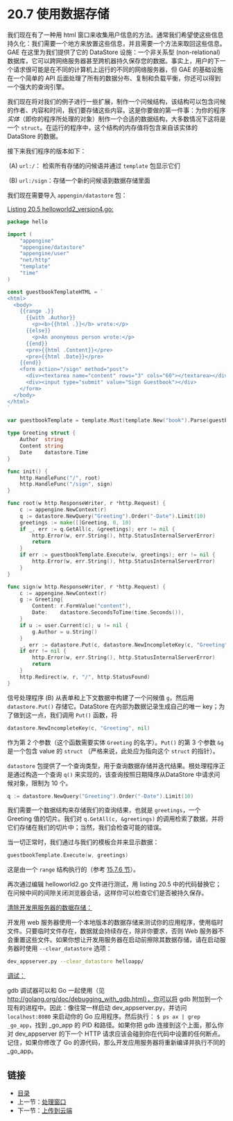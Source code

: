 # 20.7 使用数据存储

我们现在有了一种用 html 窗口来收集用户信息的方法。通常我们希望使这些信息持久化：我们需要一个地方来放置这些信息，并且需要一个方法来取回这些信息。GAE 在这里为我们提供了它的 DataStore 设施：一个非关系型 (non-relational) 数据库，它可以跨网络服务器甚至跨机器持久保存您的数据。事实上，用户的下一个请求很可能是在不同的计算机上运行的不同的网络服务器，但 GAE 的基础设施在一个简单的 API 后面处理了所有的数据分布、复制和负载平衡，你还可以得到一个强大的查询引擎。

我们现在将对我们的例子进行一些扩展，制作一个问候结构，该结构可以包含问候的作者、内容和时间，我们要存储这些内容。这是你要做的第一件事：为你的程序*实体*（即你的程序所处理的对象）制作一个合适的数据结构，大多数情况下这将是一个 `struct`。在运行的程序中，这个结构的内存值将包含来自该实体的 DataStore 的数据。

接下来我们程序的版本如下：

​		(A) `url:/`： 检索所有存储的问候语并通过 `template` 包显示它们

​		(B) `url:/sign`：存储一个新的问候语到数据存储里面

我们现在需要导入 `appengin/datastore` 包：

<u>[Listing 20.5 helloworld2_version4.go:](examples\chapter_20\helloapp\hello\helloworld2_version4.go)</u>

```go
package hello

import (
	"appengine"
	"appengine/datastore"
	"appengine/user"
	"net/http"
	"template"
	"time"
)

const guestbookTemplateHTML = `
<html>
  <body>
    {{range .}}
      {{with .Author}}
        <p><b>{{html .}}</b> wrote:</p>
      {{else}}
        <p>An anonymous person wrote:</p>
      {{end}}
      <pre>{{html .Content}}</pre>
      <pre>{{html .Date}}</pre>
    {{end}}
    <form action="/sign" method="post">
      <div><textarea name="content" rows="3" cols="60"></textarea></div>
      <div><input type="submit" value="Sign Guestbook"></div>
    </form>
  </body>
</html>
`

var guestbookTemplate = template.Must(template.New("book").Parse(guestbookTemplateHTML))

type Greeting struct {
	Author  string
	Content string
	Date    datastore.Time
}

func init() {
	http.HandleFunc("/", root)
	http.HandleFunc("/sign", sign)
}

func root(w http.ResponseWriter, r *http.Request) {
	c := appengine.NewContext(r)
	q := datastore.NewQuery("Greeting").Order("-Date").Limit(10)
	greetings := make([]Greeting, 0, 10)
	if _, err := q.GetAll(c, &greetings); err != nil {
		http.Error(w, err.String(), http.StatusInternalServerError)
		return
	}
	if err := guestbookTemplate.Execute(w, greetings); err != nil {
		http.Error(w, err.String(), http.StatusInternalServerError)
	}
}

func sign(w http.ResponseWriter, r *http.Request) {
	c := appengine.NewContext(r)
	g := Greeting{
		Content: r.FormValue("content"),
		Date:    datastore.SecondsToTime(time.Seconds()),
	}
	if u := user.Current(c); u != nil {
		g.Author = u.String()
	}
	_, err := datastore.Put(c, datastore.NewIncompleteKey(c, "Greeting", nil), &g)
	if err != nil {
		http.Error(w, err.String(), http.StatusInternalServerError)
		return
	}
	http.Redirect(w, r, "/", http.StatusFound)
}
```

信号处理程序 (B) 从表单和上下文数据中构建了一个问候值 `g`，然后用 `datastore.Put()` 存储它。DataStore 在内部为数据记录生成自己的唯一 key；为了做到这一点，我们调用 `Put()` 函数，将

```go
datastore.NewIncompleteKey(c, "Greeting", nil)
```

作为第 2 个参数（这个函数需要实体 `Greeting` 的名字）。`Put()`  的第 3 个参数 `&g` 是一个包含 value 的 `struct` （严格来说，此处应为指向这个 `struct` 的指针）。

`datastore` 包提供了一个查询类型，用于查询数据存储并迭代结果。根处理程序正是通过构造一个查询 `q()` 来实现的，该查询按照日期降序从DataStore 中请求问候对象，限制为 10 个。

```go
q := datastore.NewQuery("Greeting").Order("-Date").Limit(10)
```

我们需要一个数据结构来存储我们的查询结果，也就是 `greetings`，一个 Greeting 值的切片。我们对 `q.GetAll(c, &greetings)` 的调用检索了数据，并将它们存储在我们的切片中；当然，我们会检查可能的错误。

当一切正常时，我们通过与我们的模板合并来显示数据：

```go
guestbookTemplate.Execute(w, greetings)
```

这是由一个 `range` 结构执行的（参考 [15.7.6 节](15.7.md)）。

再次通过编辑 helloworld2.go 文件进行测试，用 listing 20.5 中的代码替换它；在问候中间的间隙关闭浏览器会话，这样你可以检查它们是否被持久保存。

<u>清除开发用服务器的数据存储：</u>

开发用 web 服务器使用一个本地版本的数据存储来测试你的应用程序，使用临时文件。只要临时文件存在，数据就会持续存在，除非你要求，否则 Web 服务器不会重置这些文件。如果你想让开发用服务器在启动前擦除其数据存储，请在启动服务器时使用 `--clear_datastore` 选项：

```bash
dev_appserver.py --clear_datastore helloapp/
```

<u>调试：</u>

gdb 调试器可以和 Go 一起使用（见 http://golang.org/doc/debugging_with_gdb.html），你可以将 gdb 附加到一个现有的进程中。因此：像往常一样启动 dev_appserver.py，并访问 `localhost:8080` 来启动你的 Go 应用程序。然后执行： `$ ps ax | grep _go_app`，找到 \_go\_app 的 PID 和路径。如果你把 gdb 连接到这个上面，那么你对 dev_appserver 的下一个 HTTP 请求应该会碰到你在代码中设置的任何断点。记住，如果你修改了 Go 的源代码，那么开发应用服务器将重新编译并执行不同的 \_go\_app。

## 链接

- [目录](directory.md)
- 上一节：[处理窗口](20.6.md)
- 下一节：[上传到云端](20.8.md)

